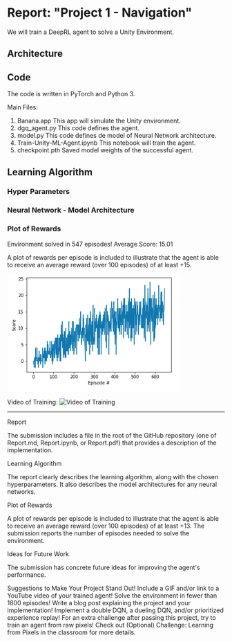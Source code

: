 
# Report: "Project 1 - Navigation"

We will train a DeepRL agent to solve a Unity Environment.

## Architecture

## Code

The code is written in PyTorch and Python 3.

Main Files:  

1. Banana.app
   This app will simulate the Unity environment.
2. dgq_agent.py
   This code defines the agent.
3. model.py
   This code defines de model of Neural Network architecture.
4. Train-Unity-ML-Agent.ipynb
   This notebook will train the agent.
5. checkpoint.pth
   Saved model weights of the successful agent.

## Learning Algorithm

### Hyper Parameters

### Neural Network - Model Architecture

### Plot of Rewards

Environment solved in 547 episodes!	Average Score: 15.01

A plot of rewards per episode is included to illustrate that the agent is able to receive an average reward (over 100 episodes) of at least +15.

![report-15.png - gif](./img/report-15-mac-cpu.png "report-15.png")

Video of Training:
![Video of Training](./videos/training.gif "Video of Training")

-----------------
Report

The submission includes a file in the root of the GitHub repository (one of Report.md, Report.ipynb, or Report.pdf) that provides a description of the implementation.

Learning Algorithm

The report clearly describes the learning algorithm, along with the chosen hyperparameters. It also describes the model architectures for any neural networks.

Plot of Rewards

A plot of rewards per episode is included to illustrate that the agent is able to receive an average reward (over 100 episodes) of at least +13. The submission reports the number of episodes needed to solve the environment.

Ideas for Future Work

The submission has concrete future ideas for improving the agent's performance.

Suggestions to Make Your Project Stand Out!
Include a GIF and/or link to a YouTube video of your trained agent!
Solve the environment in fewer than 1800 episodes!
Write a blog post explaining the project and your implementation!
Implement a double DQN, a dueling DQN, and/or prioritized experience replay!
For an extra challenge after passing this project, try to train an agent from raw pixels! Check out (Optional) Challenge: Learning from Pixels in the classroom for more details.